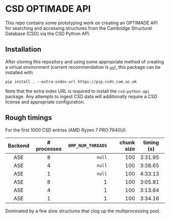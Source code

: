 # CSD OPTIMADE API

This repo contains some prototyping work on creating an OPTIMADE API for
searching and accessing structures from the Cambridge Structural Database (CSD)
via the CSD Python API.

## Installation

After cloning this repository and using some appropriate method of creating a virtual environment (current recommendation is [`uv`](https://github.com/astral-sh/uv)), this package can be installed with

```shell
pip install . --extra-index-url https://pip.ccdc.cam.ac.uk
```

Note that the extra index URL is required to install the `csd-python-api` package.
Any attempts to ingest CSD data will additionally require a CSD license and appropriate
configuration.

## Rough timings

For the first 1000 CSD entries (AMD Ryzen 7 PRO 7840U):

|Backend|# processes|`OMP_NUM_THREADS`|chunk size|timing (s)
|:--:|:--:|--:|--:|--|
|ASE|8|`null`|100|3:31.95|
|ASE|4|`null`|100|3:38.65|
|ASE|1|`null`|100|4:33.13|
|ASE|8|1|100|3:05.81|
|ASE|4|1|100|3:13.64|
|ASE|1|1|100|3:34.16|

Dominated by a few slow structures that clog up the multiprocessing pool.
